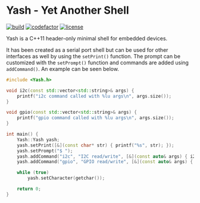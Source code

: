 # Yash - Yet Another Shell

[![build](https://github.com/bang-olufsen/yash/actions/workflows/build.yml/badge.svg)](https://github.com/bang-olufsen/yash/actions/workflows/build.yml) [![codefactor](https://www.codefactor.io/repository/github/bang-olufsen/yash/badge)](https://www.codefactor.io/repository/github/bang-olufsen/yash) [![license](https://img.shields.io/badge/license-MIT_License-blue.svg?style=flat)](LICENSE)

Yash is a C++11 header-only minimal shell for embedded devices.

It has been created as a serial port shell but can be used for other interfaces as well by using the `setPrint()` function. The prompt can be customized with the `setPrompt()` function and commands are added using `addCommand()`. An example can be seen below.

```cpp
#include <Yash.h>

void i2c(const std::vector<std::string>& args) {
    printf("i2c command called with %lu args\n", args.size());
}

void gpio(const std::vector<std::string>& args) {
    printf("gpio command called with %lu args\n", args.size());
}

int main() {
    Yash::Yash yash;
    yash.setPrint([&](const char* str) { printf("%s", str); });
    yash.setPrompt("$ ");
    yash.addCommand("i2c", "I2C read/write", [&](const auto& args) { i2c(args); });
    yash.addCommand("gpio", "GPIO read/write", [&](const auto& args) { gpio(args); });

    while (true)
        yash.setCharacter(getchar());

    return 0;
}
```

